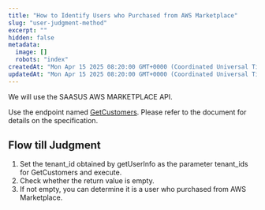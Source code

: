 ```yaml
---
title: "How to Identify Users who Purchased from AWS Marketplace"
slug: "user-judgment-method"
excerpt: ""
hidden: false
metadata:
  image: []
  robots: "index"
createdAt: "Mon Apr 15 2025 08:20:00 GMT+0000 (Coordinated Universal Time)"
updatedAt: "Mon Apr 15 2025 08:20:00 GMT+0000 (Coordinated Universal Time)"
---
```

We will use the SAASUS AWS MARKETPLACE API.

Use the endpoint named [GetCustomers](/docs/reference/awsmarketplace-api#tag/awsMarketplace/operation/GetCustomers). Please refer to the document for details on the specification.

## Flow till Judgment

1. Set the tenant_id obtained by getUserInfo as the parameter tenant_ids for GetCustomers and execute.
2. Check whether the return value is empty.
3. If not empty, you can determine it is a user who purchased from AWS Marketplace.
